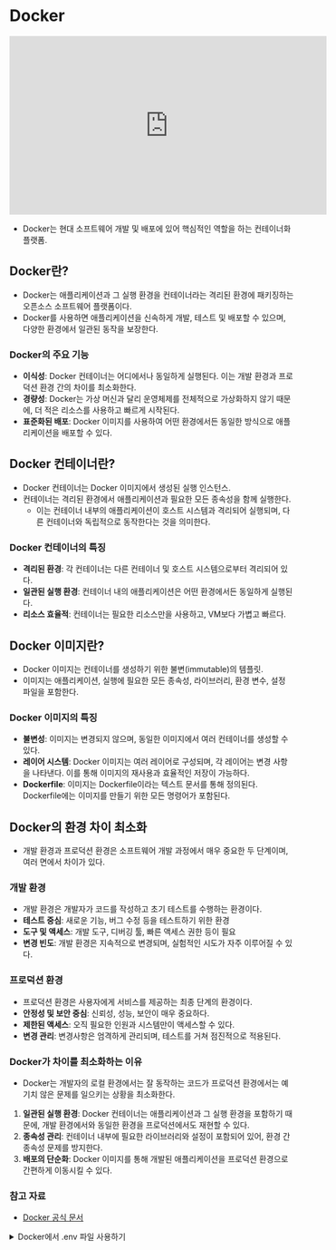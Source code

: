 # Docker

<iframe width="560" height="315" src="https://www.youtube.com/embed/wW9CAH9nSLs?si=49WzrbpR_DOBC1Vb" title="YouTube video player" frameborder="0" allow="accelerometer; autoplay; clipboard-write; encrypted-media; gyroscope; picture-in-picture; web-share" referrerpolicy="strict-origin-when-cross-origin" allowfullscreen></iframe>

- Docker는 현대 소프트웨어 개발 및 배포에 있어 핵심적인 역할을 하는 컨테이너화 플랫폼.

## Docker란?
- Docker는 애플리케이션과 그 실행 환경을 컨테이너라는 격리된 환경에 패키징하는 오픈소스 소프트웨어 플랫폼이다. 
- Docker를 사용하면 애플리케이션을 신속하게 개발, 테스트 및 배포할 수 있으며, 다양한 환경에서 일관된 동작을 보장한다.

### Docker의 주요 기능
- **이식성**: Docker 컨테이너는 어디에서나 동일하게 실행된다. 이는 개발 환경과 프로덕션 환경 간의 차이를 최소화한다.
- **경량성**: Docker는 가상 머신과 달리 운영체제를 전체적으로 가상화하지 않기 때문에, 더 적은 리소스를 사용하고 빠르게 시작된다.
- **표준화된 배포**: Docker 이미지를 사용하여 어떤 환경에서든 동일한 방식으로 애플리케이션을 배포할 수 있다.

## Docker 컨테이너란?
- Docker 컨테이너는 Docker 이미지에서 생성된 실행 인스턴스. 
- 컨테이너는 격리된 환경에서 애플리케이션과 필요한 모든 종속성을 함께 실행한다. 
  - 이는 컨테이너 내부의 애플리케이션이 호스트 시스템과 격리되어 실행되며, 다른 컨테이너와 독립적으로 동작한다는 것을 의미한다.

### Docker 컨테이너의 특징
- **격리된 환경**: 각 컨테이너는 다른 컨테이너 및 호스트 시스템으로부터 격리되어 있다.
- **일관된 실행 환경**: 컨테이너 내의 애플리케이션은 어떤 환경에서든 동일하게 실행된다.
- **리소스 효율적**: 컨테이너는 필요한 리소스만을 사용하고, VM보다 가볍고 빠르다.

## Docker 이미지란?
- Docker 이미지는 컨테이너를 생성하기 위한 불변(immutable)의 템플릿. 
- 이미지는 애플리케이션, 실행에 필요한 모든 종속성, 라이브러리, 환경 변수, 설정 파일을 포함한다.

### Docker 이미지의 특징
- **불변성**: 이미지는 변경되지 않으며, 동일한 이미지에서 여러 컨테이너를 생성할 수 있다.
- **레이어 시스템**: Docker 이미지는 여러 레이어로 구성되며, 각 레이어는 변경 사항을 나타낸다. 이를 통해 이미지의 재사용과 효율적인 저장이 가능하다.
- **Dockerfile**: 이미지는 Dockerfile이라는 텍스트 문서를 통해 정의된다. Dockerfile에는 이미지를 만들기 위한 모든 명령어가 포함된다.

## Docker의 환경 차이 최소화

- 개발 환경과 프로덕션 환경은 소프트웨어 개발 과정에서 매우 중요한 두 단계이며, 여러 면에서 차이가 있다.

### 개발 환경
- 개발 환경은 개발자가 코드를 작성하고 초기 테스트를 수행하는 환경이다. 
- **테스트 중심**: 새로운 기능, 버그 수정 등을 테스트하기 위한 환경
- **도구 및 액세스**: 개발 도구, 디버깅 툴, 빠른 액세스 권한 등이 필요
- **변경 빈도**: 개발 환경은 지속적으로 변경되며, 실험적인 시도가 자주 이루어질 수 있다.

### 프로덕션 환경
- 프로덕션 환경은 사용자에게 서비스를 제공하는 최종 단계의 환경이다.
- **안정성 및 보안 중심**: 신뢰성, 성능, 보안이 매우 중요하다.
- **제한된 액세스**: 오직 필요한 인원과 시스템만이 액세스할 수 있다.
- **변경 관리**: 변경사항은 엄격하게 관리되며, 테스트를 거쳐 점진적으로 적용된다.

### Docker가 차이를 최소화하는 이유
- Docker는 개발자의 로컬 환경에서는 잘 동작하는 코드가 프로덕션 환경에서는 예기치 않은 문제를 일으키는 상황을 최소화한다.

1. **일관된 실행 환경**: Docker 컨테이너는 애플리케이션과 그 실행 환경을 포함하기 때문에, 개발 환경에서와 동일한 환경을 프로덕션에서도 재현할 수 있다.
2. **종속성 관리**: 컨테이너 내부에 필요한 라이브러리와 설정이 포함되어 있어, 환경 간 종속성 문제를 방지한다.
3. **배포의 단순화**: Docker 이미지를 통해 개발된 애플리케이션을 프로덕션 환경으로 간편하게 이동시킬 수 있다. 

### 참고 자료
- [Docker 공식 문서](https://docs.docker.com/)

<details><summary> Docker에서 .env 파일 사용하기</summary>

- Docker에서 환경변수를 `.env` 파일을 사용하여 관리할 수 있다.

### **`.env` 파일 사용**: 
- Docker Compose와 함께 `.env` 파일을 사용하여 컨테이너에 환경 변수를 전달할 수 있다. 
- `docker-compose.yml` 파일에서 이 변수들을 참조할 수 있다.
  
  예시 `docker-compose.yml`:
  ```yaml
  version: '3'
  services:
    webapp:
      image: my-webapp
      env_file:
        - .env
  # 이 구성에서 `webapp` 서비스는 `.env` 파일에서 정의된 환경 변수를 사용한다.
  ```
  

- **Dockerfile 내에서 환경 변수 설정**: 
  - `ENV` 지시어를 사용하여 Docker 이미지 빌드 시 환경 변수를 설정할 수 있다. 
  - 하지만, 민감한 정보를 Dockerfile에 직접 포함시키는 것은 권장되지 않는다.

### AWS와 Docker에서 `.env` 파일 사용시 보안 고려사항

- **파일 보안**: `.env` 파일이나 환경 변수 파일은 소스 코드 저장소에 포함되어서는 안 된다. 이 파일은 로컬 개발 환경이나 안전한 위치에만 저장되어야 한다.

- **AWS 보안 모범 사례 준수**: AWS에서는 민감한 데이터를 안전하게 관리하기 위한 여러 도구와 서비스를 제공한다. 예를 들어, AWS Secrets Manager 또는 AWS Parameter Store를 사용하여 민감한 정보를 안전하게 저장하고 관리할 수 있다.

- **컨테이너 보안**: Docker 이미지 또는 컨테이너 내에 민감한 정보를 포함하지 않도록 주의해야 한다. 이러한 정보는 실행 시간에 환경 변수로 전달되어야 한다.

- **네트워크 보안**: AWS 내에서 Docker 컨테이너를 실행할 때, 적절한 네트워크 보안 그룹과 정책을 설정하여 민감한 정보에 대한 접근을 제한한다.
</details>